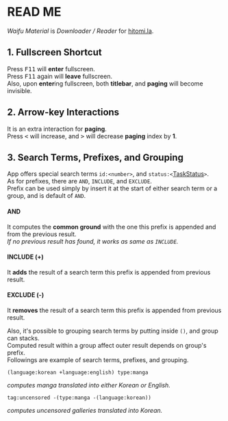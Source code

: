 # READ ME

*Waifu Material* is *Downloader / Reader*  for [hitomi.la](https://hitomi.la).<br>

## 1. Fullscreen **Shortcut**

Press <kbd>F11</kbd> will **enter** fullscreen.<br>
Press <kbd>F11</kbd> again will **leave** fullscreen.<br>
Also, upon **enter**ing fullscreen, both **titlebar**, and **paging** will become invisible.<br>

## 2. Arrow-key **Interactions**

It is an extra interaction for **paging**.<br>
Press <kbd><</kbd> will increase, and <kbd>></kbd> will decrease **paging** index by **1**.<br>

## 3. Search Terms, Prefixes, and Grouping

App offers special search terms `id:<number>`, and `status:<`[TaskStatus](../../source/modules/download.ts)`>`.<br>
As for prefixes, there are `AND`, `INCLUDE`, and `EXCLUDE`.<br>
Prefix can be used simply by insert it at the start of either search term or a group, and is default of `AND`.<br>

#### **AND**

It computes the **common ground** with the one this prefix is appended and from the previous result.<br>
*If no previous result has found, it works as same as `INCLUDE`.*

#### **INCLUDE** (+)

It **adds** the result of a search term this prefix is appended from previous result.<br>

#### **EXCLUDE** (-)

It **removes** the result of a search term this prefix is appended from previous result.<br>

Also, it's possible to grouping search terms by putting inside `()`, and group can stacks.<br>
Computed result within a group affect outer result depends on group's prefix.<br>
Followings are example of search terms, prefixes, and grouping.<br>
```
(language:korean +language:english) type:manga
```
*computes manga translated into either Korean or English.*<br>
```
tag:uncensored -(type:manga -(language:korean))
```
*computes uncensored galleries translated into Korean.*<br>
